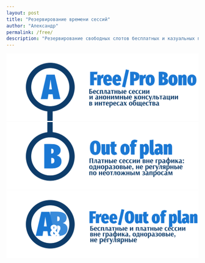 ```yaml
---
layout: post
title: "Резервирование времени сессий"
author: "Александр"
permalink: /free/
description: "Резервирование свободных слотов бесплатных и казуальных психотерапевтических сессий на текущий месяц"
---
```


<a href="/free/">![Бронирование бесплатных сессий](/_img/A.svg)</a>
<a href="/pay/">![Бронирование платных сессий](/_img/B.svg)</a>
<a href="/timebooking/">![Бронирование сессий](/_img/AB.svg)</a>

<!-- Calendly inline widget begin -->
<div class="calendly-inline-widget" data-url="https://calendly.com/asomatic/variable" style="min-width:370px;height:1200px;"></div>
<script type="text/javascript" src="https://assets.calendly.com/assets/external/widget.js" async></script>
<!-- Calendly inline widget end -->
